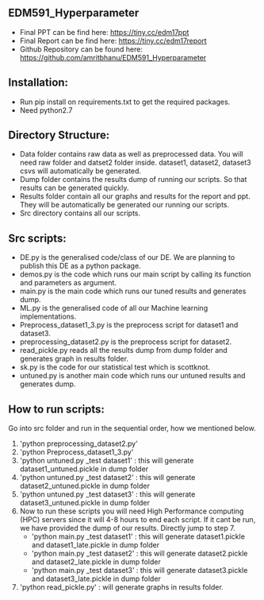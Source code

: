 ## EDM591_Hyperparameter
- Final PPT can be find here: https://tiny.cc/edm17ppt
- Final Report can be find here: https://tiny.cc/edm17report
- Github Repository can be found here: https://github.com/amritbhanu/EDM591_Hyperparameter

## Installation:
- Run pip install on requirements.txt to get the required packages.
- Need python2.7 

## Directory Structure:
- Data folder contains raw data as well as preprocessed data. You will need raw folder and datset2 folder inside. dataset1, dataset2, dataset3 csvs will automatically be generated.
- Dump folder contains the results dump of running our scripts. So that results can be generated quickly.
- Results folder contain all our graphs and results for the report and ppt. They will be automatically be generated our running our scripts.
- Src directory contains all our scripts.

## Src scripts:
- DE.py is the generalised code/class of our DE. We are planning to publish this DE as a python package.
- demos.py is the code which runs our main script by calling its function and parameters as argument.
- main.py is the main code which runs our tuned results and generates dump.
- ML.py is the generalised code of all our Machine learning implementations.
- Preprocess_dataset1_3.py is the preprocess script for dataset1 and dataset3.
- preprocessing_dataset2.py is the preprocess script for dataset2.
- read_pickle.py reads all the results dump from dump folder and generates graph in results folder.
- sk.py is the code for our statistical test which is scottknot.
- untuned.py is another main code which runs our untuned results and generates dump.

## How to run scripts:
Go into src folder and run in the sequential order, how we mentioned below.
1) 'python preprocessing_dataset2.py'
2) 'python Preprocess_dataset1_3.py'
3) 'python untuned.py _test dataset1' : this will generate dataset1_untuned.pickle in dump folder
4) 'python untuned.py _test dataset2' : this will generate dataset2_untuned.pickle in dump folder
5) 'python untuned.py _test dataset3' : this will generate dataset3_untuned.pickle in dump folder
6) Now to run these scripts you will need High Performance computing (HPC) servers since it will 4-8 hours to end each script. If it cant be run, we have provided the dump of our results. Directly jump to step 7.
    - 'python main.py _test dataset1' : this will generate dataset1.pickle and dataset1_late.pickle in dump folder
    - 'python main.py _test dataset2' : this will generate dataset2.pickle and dataset2_late.pickle in dump folder
    - 'python main.py _test dataset3' : this will generate dataset3.pickle and dataset3_late.pickle in dump folder
7) 'python read_pickle.py' : will generate graphs in results folder.


